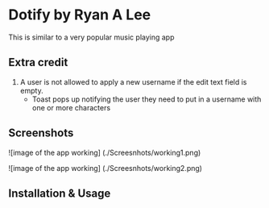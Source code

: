 # Dotify by Ryan A Lee

This is similar to a very popular music playing app

## Extra credit
1. A user is not allowed to apply a new username if the edit text field is empty.
	- Toast pops up notifying the user they need to put in a username with one or more characters 


## Screenshots
![image of the app working] 
(./Screesnhots/working1.png)

![image of the app working]
(./Screesnhots/working2.png)



## Installation & Usage
